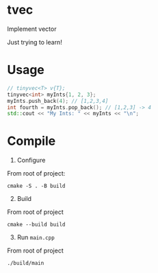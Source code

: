 # tvec
Implement vector

Just trying to learn!

# Usage

```c++
// tinyvec<T> v{T};
tinyvec<int> myInts{1, 2, 3};
myInts.push_back(4); // [1,2,3,4]
int fourth = myInts.pop_back(); // [1,2,3] -> 4 
std::cout << "My Ints: " << myInts << "\n";
```

# Compile

1. Configure

From root of project:

```shell
cmake -S . -B build
```

2. Build

From root of project

```shell
cmake --build build
```

3. Run `main.cpp`

From root of project

```shell
./build/main
```